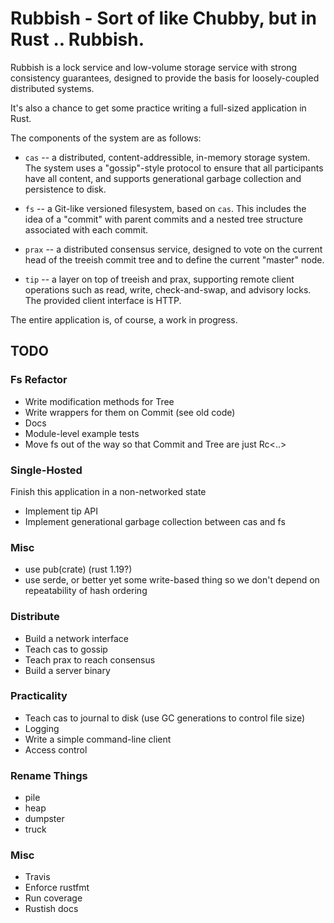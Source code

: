 # Rubbish - Sort of like Chubby, but in Rust .. Rubbish. 

Rubbish is a lock service and low-volume storage service with strong
consistency guarantees, designed to provide the basis for loosely-coupled
distributed systems.

It's also a chance to get some practice writing a full-sized application in
Rust.

The components of the system are as follows:

 * `cas` -- a distributed, content-addressible, in-memory storage system.  The
   system uses a "gossip"-style protocol to ensure that all participants have
   all content, and supports generational garbage collection and persistence
   to disk.

 * `fs` -- a Git-like versioned filesystem, based on `cas`.  This includes
   the idea of a "commit" with parent commits and a nested tree structure
   associated with each commit. 

 * `prax` -- a distributed consensus service, designed to vote on the current
   head of the treeish commit tree and to define the current "master" node.
 
 * `tip` -- a layer on top of treeish and prax, supporting
   remote client operations such as read, write, check-and-swap, and advisory
   locks.  The provided client interface is HTTP.

The entire application is, of course, a work in progress.

## TODO

### Fs Refactor

* Write modification methods for Tree
* Write wrappers for them on Commit (see old code)
* Docs
* Module-level example tests
* Move fs out of the way so that Commit and Tree are just Rc<..>

### Single-Hosted

Finish this application in a non-networked state

* Implement tip API
* Implement generational garbage collection between cas and fs

### Misc

* use pub(crate) (rust 1.19?)
* use serde, or better yet some write-based thing so we don't depend on repeatability of hash ordering

### Distribute

* Build a network interface
* Teach cas to gossip
* Teach prax to reach consensus
* Build a server binary

### Practicality

* Teach cas to journal to disk (use GC generations to control file size)
* Logging
* Write a simple command-line client
* Access control

### Rename Things

* pile
* heap
* dumpster
* truck

### Misc

* Travis
* Enforce rustfmt
* Run coverage
* Rustish docs
